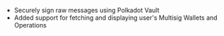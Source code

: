 - Securely sign raw messages using Polkadot Vault
- Added support for fetching and displaying user's Multisig Wallets and Operations